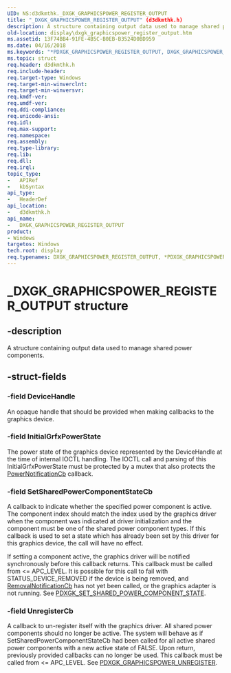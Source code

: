 ```yaml
---
UID: NS:d3dkmthk._DXGK_GRAPHICSPOWER_REGISTER_OUTPUT
title: "_DXGK_GRAPHICSPOWER_REGISTER_OUTPUT" (d3dkmthk.h)
description: A structure containing output data used to manage shared power components.
old-location: display\dxgk_graphicspower_register_output.htm
ms.assetid: 13F74BB4-91FE-4B5C-B0EB-B3524D0BD959
ms.date: 04/16/2018
ms.keywords: "*PDXGK_GRAPHICSPOWER_REGISTER_OUTPUT, DXGK_GRAPHICSPOWER_REGISTER_OUTPUT, DXGK_GRAPHICSPOWER_REGISTER_OUTPUT structure [Display Devices], PDXGK_GRAPHICSPOWER_REGISTER_OUTPUT, PDXGK_GRAPHICSPOWER_REGISTER_OUTPUT structure pointer [Display Devices], _DXGK_GRAPHICSPOWER_REGISTER_OUTPUT, d3dkmthk/DXGK_GRAPHICSPOWER_REGISTER_OUTPUT, d3dkmthk/PDXGK_GRAPHICSPOWER_REGISTER_OUTPUT, display.dxgk_graphicspower_register_output"
ms.topic: struct
req.header: d3dkmthk.h
req.include-header:
req.target-type: Windows
req.target-min-winverclnt:
req.target-min-winversvr:
req.kmdf-ver:
req.umdf-ver:
req.ddi-compliance:
req.unicode-ansi:
req.idl:
req.max-support:
req.namespace:
req.assembly:
req.type-library:
req.lib:
req.dll:
req.irql:
topic_type:
-	APIRef
-	kbSyntax
api_type:
-	HeaderDef
api_location:
-	d3dkmthk.h
api_name:
-	DXGK_GRAPHICSPOWER_REGISTER_OUTPUT
product:
- Windows
targetos: Windows
tech.root: display
req.typenames: DXGK_GRAPHICSPOWER_REGISTER_OUTPUT, *PDXGK_GRAPHICSPOWER_REGISTER_OUTPUT
---
```


# _DXGK_GRAPHICSPOWER_REGISTER_OUTPUT structure


## -description


A structure containing output data used to manage shared power components.


## -struct-fields




### -field DeviceHandle

An opaque handle that should be provided when making callbacks to the graphics device.


### -field InitialGrfxPowerState

The power state of the graphics device represented by the DeviceHandle at the time of internal IOCTL handling. The IOCTL call and parsing of this InitialGrfxPowerState must be protected by a mutex that also protects the [PowerNotificationCb](../d3dkmthk/nc-d3dkmthk-pdxgk_power_notification.md) callback.


### -field SetSharedPowerComponentStateCb

A callback to indicate whether the specified power component is active. The component index should match the index used by the graphics driver when the component was indicated at driver initialization and the component must be one of the shared power component types. If this callback is used to set a state which has already been set by this driver for this graphics device, the call will have no effect.

If setting a component active, the graphics driver will be notified synchronously before this callback returns. This callback must be called from <= APC_LEVEL. It is possible for this call to fail with STATUS_DEVICE_REMOVED if the device is being removed, and [RemovalNotificationCb](../d3dkmthk/nc-d3dkmthk-pdxgk_removal_notification.md) has not yet been called, or the graphics adapter is not running. See [PDXGK_SET_SHARED_POWER_COMPONENT_STATE](../d3dkmthk/nc-d3dkmthk-pdxgk_set_shared_power_component_state.md).


### -field UnregisterCb

 A callback to un-register itself with the graphics driver. All shared power components should no longer be active. The system will behave as if SetSharedPowerComponentStateCb had been called for all active shared power components with a new active state of FALSE. Upon return, previously provided callbacks can no longer be used. This callback must be called from <= APC_LEVEL. See [PDXGK_GRAPHICSPOWER_UNREGISTER](../d3dkmthk/nc-d3dkmthk-pdxgk_graphicspower_unregister.md).

